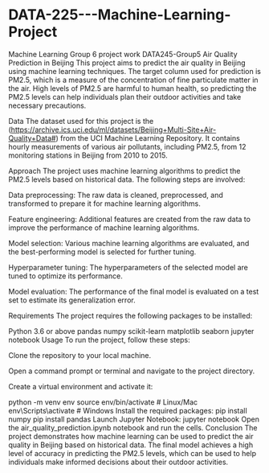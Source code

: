 # DATA-225---Machine-Learning-Project
Machine Learning Group 6 project work
DATA245-Group5
Air Quality Prediction in Beijing
This project aims to predict the air quality in Beijing using machine learning techniques. The target column used for prediction is PM2.5, which is a measure of the concentration of fine particulate matter in the air. High levels of PM2.5 are harmful to human health, so predicting the PM2.5 levels can help individuals plan their outdoor activities and take necessary precautions.

Data
The dataset used for this project is the (https://archive.ics.uci.edu/ml/datasets/Beijing+Multi-Site+Air-Quality+Data#) from the UCI Machine Learning Repository. It contains hourly measurements of various air pollutants, including PM2.5, from 12 monitoring stations in Beijing from 2010 to 2015.

Approach
The project uses machine learning algorithms to predict the PM2.5 levels based on historical data. The following steps are involved:

Data preprocessing: The raw data is cleaned, preprocessed, and transformed to prepare it for machine learning algorithms.

Feature engineering: Additional features are created from the raw data to improve the performance of machine learning algorithms.

Model selection: Various machine learning algorithms are evaluated, and the best-performing model is selected for further tuning.

Hyperparameter tuning: The hyperparameters of the selected model are tuned to optimize its performance.

Model evaluation: The performance of the final model is evaluated on a test set to estimate its generalization error.

Requirements
The project requires the following packages to be installed:

Python 3.6 or above
pandas
numpy
scikit-learn
matplotlib
seaborn
jupyter notebook
Usage
To run the project, follow these steps:

Clone the repository to your local machine.

Open a command prompt or terminal and navigate to the project directory.

Create a virtual environment and activate it:

python -m venv env
source env/bin/activate  # Linux/Mac
env\Scripts\activate  # Windows
Install the required packages:
pip install numpy
pip install pandas
Launch Jupyter Notebook:
jupyter notebook
Open the air_quality_prediction.ipynb notebook and run the cells.
Conclusion
The project demonstrates how machine learning can be used to predict the air quality in Beijing based on historical data. The final model achieves a high level of accuracy in predicting the PM2.5 levels, which can be used to help individuals make informed decisions about their outdoor activities.
